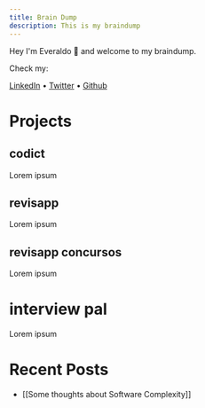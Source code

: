 ```yaml
---
title: Brain Dump
description: This is my braindump
---
```


Hey I'm Everaldo 👋 and welcome to my braindump.

Check my:

[LinkedIn](https://www.linkedin.com/in/everaldojuniorklawa/) • [Twitter](https://twitter.com/Everelindo) • [Github](https://github.com/juniorklawa) 


# Projects

## codict

Lorem ipsum
## revisapp

Lorem ipsum

## revisapp concursos

Lorem ipsum

# interview pal

Lorem ipsum

# Recent Posts

- [[Some thoughts about Software Complexity]]


